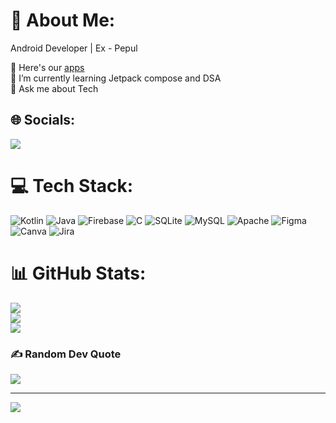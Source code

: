 # 💫 About Me:

Android Developer | Ex - Pepul

🔭 Here's our [apps](https://play.google.com/store/apps/dev?id=5708018631480693209)
<br>
🌱 I’m currently learning Jetpack compose and DSA <br>
💬 Ask me about Tech

## 🌐 Socials:
[<img src="https://img.shields.io/badge/LinkedIn-0077B5?style=for-the-badge&logo=linkedin&logoColor=white" />](https://linkedin.com/in/mohanasundharam-b-jp) 

# 💻 Tech Stack:
![Kotlin](https://img.shields.io/badge/kotlin-%237F52FF.svg?style=for-the-badge&logo=kotlin&logoColor=white) ![Java](https://img.shields.io/badge/java-%23ED8B00.svg?style=for-the-badge&logo=openjdk&logoColor=white) ![Firebase](https://img.shields.io/badge/Firebase-039BE5?style=for-the-badge&logo=Firebase&logoColor=white) ![C](https://img.shields.io/badge/c-%2300599C.svg?style=for-the-badge&logo=c&logoColor=white) ![SQLite](https://img.shields.io/badge/sqlite-%2307405e.svg?style=for-the-badge&logo=sqlite&logoColor=white) ![MySQL](https://img.shields.io/badge/mysql-%2300000f.svg?style=for-the-badge&logo=mysql&logoColor=white) ![Apache](https://img.shields.io/badge/apache-%23D42029.svg?style=for-the-badge&logo=apache&logoColor=white) ![Figma](https://img.shields.io/badge/figma-%23F24E1E.svg?style=for-the-badge&logo=figma&logoColor=white) ![Canva](https://img.shields.io/badge/Canva-%2300C4CC.svg?style=for-the-badge&logo=Canva&logoColor=white) ![Jira](https://img.shields.io/badge/jira-%230A0FFF.svg?style=for-the-badge&logo=jira&logoColor=white)
# 📊 GitHub Stats:
![](https://github-readme-stats.vercel.app/api?username=MohanJPOfficial&theme=blueberry&hide_border=false&include_all_commits=true&count_private=true)<br/>
![](https://github-readme-streak-stats.herokuapp.com/?user=MohanJPOfficial&theme=blueberry&hide_border=false)<br/>
![](https://github-readme-stats.vercel.app/api/top-langs/?username=MohanJPOfficial&theme=blueberry&hide_border=false&include_all_commits=true&count_private=true&layout=compact)

### ✍️ Random Dev Quote
![](https://quotes-github-readme.vercel.app/api?type=horizontal&theme=dark)

---
[![](https://visitcount.itsvg.in/api?id=MohanJPOfficial&icon=4&color=3)](https://visitcount.itsvg.in)

<!-- Proudly created with GPRM ( https://gprm.itsvg.in ) -->

